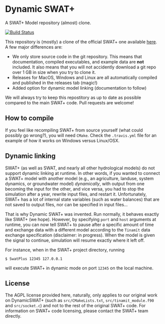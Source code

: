 # Dynamic SWAT+

A SWAT+ Model repository (almost) clone.

[![Build Status](https://travis-ci.com/joelz575/swatplus.svg?branch=master)](https://travis-ci.com/joelz575/swatplus)

This repository is (mostly) a clone of the official SWAT+ one available [here](https://bitbucket.org/blacklandgrasslandmodels/modular_swatplus/src/master/). A few major differences are:
* We only store source code in the git repository. This means that documentation, compiled executables, and example data are **not** included. It also means that you will not accidently download a git repo over 1 GB in size when you try to clone it.
* Releases for MacOS, Windows and Linux are all automatically compiled and published in the releases tab (magic!)
* Added option for dynamic model linking (documentation to follow)

We will always try to keep this repostitory as up to date as possible compared to the main SWAT+ code. Pull requests are welcome!

## How to compile
If you feel like recompiling SWAT+ from source yourself (what could possibly go wrong?), you will need `CMake`. Check the
`.travis.yml` file for an example of how it works on Windows versus Linux/OSX.

## Dynamic linking
SWAT+ (as well as SWAT, and nearly all other hydrological models) do not support dynamic linking at runtime. 
In other words, if you wanted to connect a SWAT+ model with another model (e.g., an agriculture, landuse,
system dynamics, or groundwater model) *dynamically*, with output from one becoming the input for
the other, and vice versa, you had to stop the simulation after a year, rewrite input files, and restart it.
Unfortunately, SWAT+ has a lot of internal state variables (such as water balances) that are not saved
to output files, nor can be specified in input files...

That is why Dynamic SWAT+ was invented. Run normally, it behaves exactly like SWAT+ (we hope).
However, by specifying `port` and `host` arguments at runtime, you can now tell SWAT+ to pause after a specific
amount of time and exchange data with a different model according to the `Tinamït` data
exchange specification (disclaimer: in progress). When the model is given the signal
to continue, simulation will resume exactly where it left off.

For instance, when in the SWAT+ project directory, running

`$ SwatPlus 12345 127.0.0.1`

will execute SWAT+ in dynamic mode on port `12345` on the local machine.

## License
The AGPL license provided here, naturally, only applies to our original work on DynamicSWAT+ (such as `src/CMakeLists.txt`, `src/tinamit_module.f90` and `src/socket.c`) and not to the rest of the original SWAT+ code. For information on SWAT+ code licensing, please contact the SWAT+ team directly.
